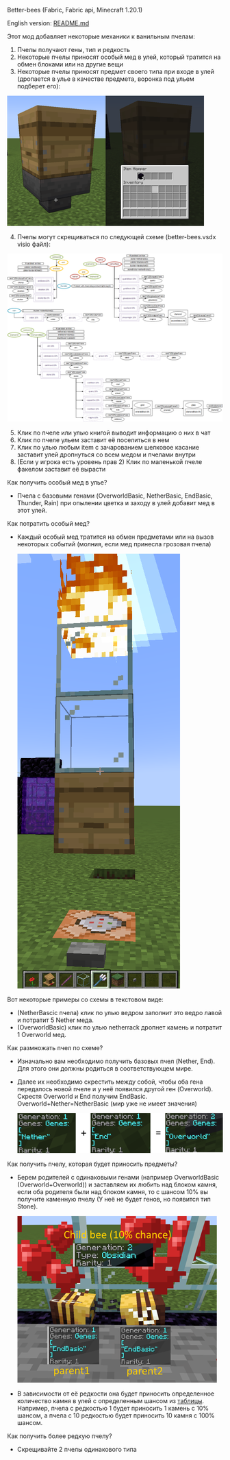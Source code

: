 Better-bees (Fabric, Fabric api, Minecraft 1.20.1)

English version: [README.md](https://github.com/Alexresh/better-bee/blob/master/README.md)

Этот мод добавляет некоторые механики к ванильным пчелам:
1. Пчелы получают гены, тип и редкость
2. Некоторые пчелы приносят особый мед в улей, который тратится на обмен блоками или на другие вещи
3. Некоторые пчелы приносят предмет своего типа при входе в улей (дропается в улье в качестве предмета, воронка под ульем подберет его):

  ![Пример дропа](https://github.com/Alexresh/better-bee/blob/master/images/example2.png?raw=true)

4. Пчелы могут скрещиваться по следующей схеме (better-bees.vsdx visio файл):

  ![Схема дропа и скрещивания](https://github.com/Alexresh/better-bee/blob/master/images/scheme.png?raw=true)

5. Клик по пчеле или улью книгой выводит информацию о них в чат
6. Клик по пчеле ульем заставит её поселиться в нем
7. Клик по улью любым item с зачарованием шелковое касание заставит улей дропнуться со всем медом и пчелами внутри
8. (Если у игрока есть уровень прав 2) Клик по маленькой пчеле факелом заставит её вырасти

Как получить особый мед в улье?
- Пчела с базовыми генами (OverworldBasic, NetherBasic, EndBasic, Thunder, Rain) при опылении цветка и заходу в улей добавит мед в этот улей.

Как потратить особый мед? 
- Каждый особый мед тратится на обмен предметами или на вызов некоторых событий (молния, если мед принесла грозовая пчела)
  
  ![Пример вызова молнии](https://github.com/Alexresh/better-bee/blob/master/images/example4.png?raw=true)

Вот некоторые примеры со схемы в текстовом виде: 
- (NetherBascic пчела) клик по улью ведром заполнит это ведро лавой и потратит 5 Nether меда. 
- (OverworldBasic) клик по улью netherrack дропнет камень и потратит 1 Overworld мед.

Как размножать пчел по схеме?
- Изначально вам необходимо получить базовых пчел (Nether, End). Для этого они должны родиться в соответствующем мире.

- Далее их необходимо скрестить между собой, чтобы оба гена передалось новой пчеле и у неё появился другой ген (Overworld). Скрестя Overworld и End получим EndBasic. Overworld+Nether=NetherBasic (мир уже не имеет значения)
  
  ![Как получить Overworld пчелу](https://github.com/Alexresh/better-bee/blob/master/images/example.png?raw=true)

Как получить пчелу, которая будет приносить предметы?
- Берем родителей с одинаковыми генами (например OverworldBasic (Overworld+Overworld)) и заставляем их любить над блоком камня, если оба родителя были над блоком камня, то с шансом 10% вы получите каменную пчелу (У неё не будет генов, но появится тип Stone).
  
  ![Пример получения обсидиановой пчелы](https://github.com/Alexresh/better-bee/blob/master/images/example3.png?raw=true)

- В зависимости от её редкости она будет приносить определенное количество камня в улей с определенным шансом из [таблицы](https://github.com/Alexresh/better-bee/blob/master/Loot.md).
Например, пчела с редкостью 1 будет приносить 1 камень с 10% шансом, а пчела с 10 редкостью будет приносить 10 камня с 100% шансом.

Как получить более редкую пчелу?
- Скрещивайте 2 пчелы одинакового типа